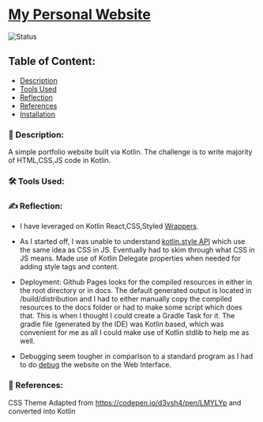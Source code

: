 # [My Personal Website](kalaiz.github.io)
![Status](https://img.shields.io/badge/status-work--in--progress-red)

## Table of Content:
- [Description](#-description)
- [Tools Used](#%EF%B8%8F-tools-used)
- [Reflection](#%EF%B8%8F-reflection)
- [References](#-references)
- [Installation](#%EF%B8%8F-installation)

### 📜 Description:
A simple portfolio website built via Kotlin. The challenge is to write majority of HTML,CSS,JS code in Kotlin.


### 🛠️ Tools Used:


### ✍️ Reflection:
- I have leveraged on Kotlin React,CSS,Styled [Wrappers](https://github.com/JetBrains/kotlin-wrappers). 

- As I started off, I was unable to understand [kotlin.style API](https://github.com/JetBrains/kotlin-wrappers/tree/master/kotlin-styled) which use the same idea as CSS in JS. Eventually had to skim through what CSS in JS means. Made use of Kotlin Delegate properties when needed for adding style tags and content.

- Deployment: Github Pages looks for the compiled resources in either in the root directory or in docs. The default generated output is located in /build/distribution and I had to either manually copy the compiled resources to the docs folder or had to make some script which does that. This is when I thought I could create a Gradle Task for it. The gradle file (generated by the IDE) was Kotlin based, which was convenient for me as all I could make use of Kotlin stdlib to help me as well.


- Debugging seem tougher in comparison to a standard program as I had to do [debug](https://kotlinlang.org/docs/tutorials/javascript/debugging-kotlin-in-browser.html) the website on the Web Interface.


### 🔖 References:

CSS Theme Adapted from https://codepen.io/d3vsh4/pen/LMYLYp  and converted into Kotlin




